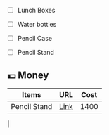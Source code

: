 
- [ ] Lunch Boxes
- [ ] Water bottles
- [ ] Pencil Case
- [ ] Pencil Stand 


## 💵 Money

| Items | URL | Cost|
| --- | --- |  ---| 
| Pencil Stand | [Link](https://www.daraz.com.np/products/comix-storage-box-b2278-multi-purpose-for-office-business-and-home-use-by-mitrata-i114761622-s1031188232.html?spm=a2a0e.searchlistcategory.list.37.4d8d74d3tTdT1C&search=1) | 1400 | 
| 
